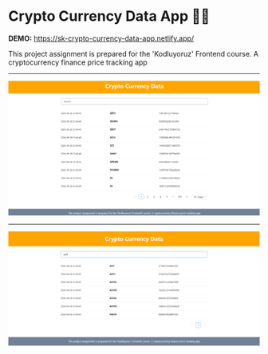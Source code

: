 # Crypto Currency Data App :gem::hibiscus:

**DEMO:** https://sk-crypto-currency-data-app.netlify.app/

 This project assignment is prepared for the 'Kodluyoruz' Frontend course. A cryptocurrency finance price tracking app

---

![preview](prev1.png)

---

![preview](prev2.png)
